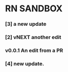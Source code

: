 # RN SANDBOX
### [3] a new update
### [2] vNEXT another edit
### v0.0.1 An edit from a PR
### [4] new update. 
